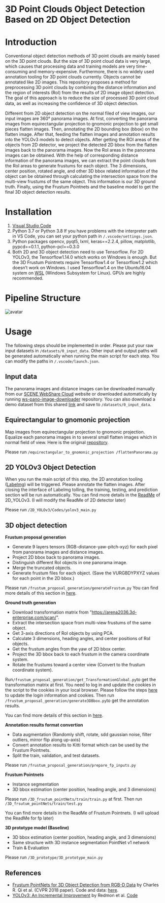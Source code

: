 ﻿# 3D Point Clouds Object Detection Based on 2D Object Detection

# Introduction
Conventional object detection methods of 3D point clouds are mainly based on the 3D point clouds. But the size of 3D point cloud data is very large, which causes that processing data and training models are very time-consuming and memory-expensive. Furthermore, there is no widely used annotation tooling for 3D point clouds currently. Objects cannot be annotated like 2D images. This repository proposes a method for preprocessing 3D point clouds by combining the distance information and the region of interests (RoI) from the results of 2D image object detection. The goal of this approach is to reduce the size of processed 3D point cloud data, as well as increasing the conﬁdence of 3D object detection.

Different from 2D object detection on the normal filed of view images, our input images are 360° panorama images. At first, converting the panorama images from equirectangular projection to gnomonic projection to get small pieces flatten images. Then, annotating the 2D bounding box (bbox) on the flatten image. After that, feeding the flatten images and annotation results into the YOLOv3 models to detect objects. After getting the ROI areas of the objects from 2D detector, we project the detected 2D bbox from the flatten images back to the panorama images. Now the RoI areas in the panorama images can be obtained. With the help of corresponding distance information of the panorama images, we can extract the point clouds from the RoI areas to generate frustums for each object. The 3 dimensions, center position, rotated angle, and other 3D bbox related information of the object can be obtained through calculating the intersection space from the multi-view frustums of the same object. This information is our 3D ground truth. Finally, using the Frustum Pointnets and the baseline model to get the final 3D object detection results.

# Installation
1.	[Visual Studio Code](https://code.visualstudio.com/)
2.	Python 3.7 or Python 3.8 
If you have problems with the interpreter path in VS Code, you can set your python path in `/.vscode/settings.json`.
3.	Python packages
opencv, pyqt5, lxml, keras\==2.2.4, pillow, matplotlib, pypcd\==0.1.1, python-pcl\==0.3.0
4.	Both 2D and 3D object detection need to use Tensorflow. For 2D YOLOv3, the Tensorflow1.14.0 which works on Windows is enough. But the 3D Frustum Pointnets require Tensorflow1.4 or Tensorflow1.2 which doesn’t work on Windows. I used Tensorflow1.4 on the Ubuntu16.04 system on [WSL](https://docs.microsoft.com/en-us/windows/wsl/install-win10) (Windows Subsystem for Linux). GPUs are highly recommended. 

# Pipeline Structure

![avatar](https://faro.box.com/s/d6sj3alnlea4a9k0vkgkiugz2xzxxy6j)

# Usage
The following steps should be implemented in order. Please put your raw input datasets in `/datasets/0_input_data`. Other input and output paths will be generated automatically when running the main script for each step. You can modify the paths in `/.vscode/launch.json`.

## Input data
The panorama images and distance images can be downloaded manually from our [SCENE WebShare Cloud](https://arena2036.3d-enterprise.com/) website or downloaded automatically by running [ws-pano-image-downloader](https://jingSunFaro@bitbucket.org/farolabs/ws-pano-image-downloader.git) repository. 
You can also download a demo dataset from this shared [link](https://faro.box.com/s/w4lts4rhbf3ahmk4nd1h933n2dzmjqc3) and save to `/datasets/0_input_data`.


## Equirectangular to gnomonic projection
Map images from equirectangular projection to gnomonic projection. Equalize each panorama images in to several small flatten images which in normal field of view. Here is the original [repository](https://github.com/NitishMutha/equirectangular-toolbox). 

Please run `/equirectangular_to_gnomonic_projection /flattenPanorama.py`

## 2D YOLOv3 Object Detection
When you run the main script of this step, the 2D annotation tooling ([Labelmg](https://github.com/tzutalin/labelImg)) will be triggered. Please annotate the flatten images. After closing the interface of Labelmg tolling, the training, testing, and prediction section will be run automatically. 
You can find more details in the [ReadMe](/2D_YOLOv3/ReadMe.md) of 2D_YOLOv3. (I will modify the ReadMe of 2D detector later)

Please run `/2D_YOLOv3/Codes/yolov3_main.py`


## 3D object detection

**Frustum proposal generation**
- Generate 9 layers tensors (RGB-distance-yaw-pitch-xyz) for each pixel from panorama images and distance images.
- Project 2D bbox back to panorama images.
- Distinguish different RoI objects in one panorama image.
- Merge the truncated objects.
- Generate frustum files for each object. (Save the VURGBDYPXYZ values for each point in the 2D bbox.)

Please run `/frustum_proposal_generation/generateFrustum.py`
You can find more details of this section in [here](https://faro.box.com/s/aib4k4z0gd49dhi0q13kglbzezax6v2u).

**Ground truth generation**

- Download transformation matrix from "https://arena2036.3d-enterprise.com/scan/".   
- Extract the intersection space from multi-view frustums of the same object.  
- Get 3-axis directions of RoI objects by using PCA.  
- Calculate 3 dimensions, heading angles, and center positions of RoI objects.  
- Get the frustum angles from the yaw of 2D bbox center.  
- Project the 3D bbox back to each frustum in the camera coordinate system.  
- Rotate the frustums toward a center view (Convert to the frustum coordinate system).  

Run`/frustum_proposal_generation/get_TransformationGlobal.py`to get the transformation matrix at first. You need to log in and update the cookies in the script to the cookies in your local browser. Please follow the steps [here](https://faro.box.com/s/u68lna4x3ivlfwjwpusmuuw2e3nr36gr) to update the login information and cookies. Then run `/frustum_proposal_generation/generate3DBbox.py`to get the annotation results.

You can find more details of this section in [here](https://faro.box.com/s/3vb4i4otfoahwd8s30ew39p5boz75bll).

**Annotation results format convertion**

- Data augmentation (Randomly shift, rotate, sdd gaussian noise, filter outliers, mirror flip along up-axis)
- Convert annotation results to Kitti format which can be used by the Frustum Pointnets.
- Split the train, validation, and test datasets.  

Please run `/frustum_proposal_generation/prepare_fp_inputs.py`


**Frustum Pointnets**

- Instance segmentation
- 3D bbox estimation (center position, heading angle, and 3 dimensions)

Please run `/3D_frsutum_pointNets/train/train.py` at first. Then run `/3D_frsutum_pointNets/train/test.py`

You can find more details in the ReadMe of Frustum Pointnets. (I will upload the ReadMe for fp later)

**3D prototype model (Baseline)**

- 3D bbox estimation (center position, heading angle, and 3 dimensions)
- Same structure with 3D instance segmentation PointNet v1 network
- Train & Evaluation

Please run `/3D_prototype/3D_prototype_main.py`

## References
- [Frustum PointNets for 3D Object Detection from RGB-D Data](https://arxiv.org/abs/1711.08488) by Charles R. Qi et al. (CVPR 2018 paper). Code and data: [here](https://github.com/charlesq34/frustum-pointnets).
- [YOLOv3: An Incremental Improvement](https://arxiv.org/abs/1804.02767) by Redmon et al. [Code](https://github.com/qqwweee/keras-yolo3)



